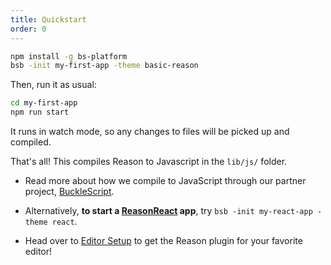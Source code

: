```yaml
---
title: Quickstart
order: 0
---
```


```sh
npm install -g bs-platform
bsb -init my-first-app -theme basic-reason
```

Then, run it as usual:

```sh
cd my-first-app
npm run start
```

It runs in watch mode, so any changes to files will be picked up and compiled.

That's all! This compiles Reason to Javascript in the `lib/js/` folder.

- Read more about how we compile to JavaScript through our partner project, [BuckleScript](http://bucklescript.github.io/).

- Alternatively, **to start a [ReasonReact](//reasonml.github.io/reason-react/docs/en/installation.html) app**, try `bsb -init my-react-app -theme react`.

- Head over to [Editor Setup](/guide/editor-tools/global-installation) to get the Reason plugin for your favorite editor!
